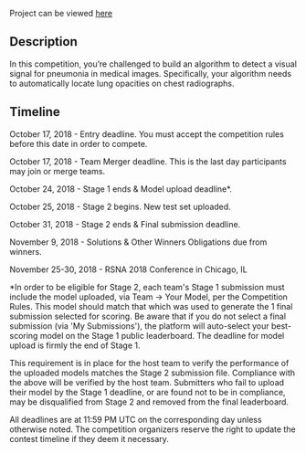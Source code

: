 Project can be viewed [here](https://www.kaggle.com/c/rsna-pneumonia-detection-challenge)

Description
-----------

In this competition, you’re challenged to build an algorithm to detect a visual signal for pneumonia in medical images. Specifically, your algorithm needs to automatically locate lung opacities on chest radiographs.

Timeline
---------
October 17, 2018 - Entry deadline. You must accept the competition rules before this date in order to compete.

October 17, 2018 - Team Merger deadline. This is the last day participants may join or merge teams.

October 24, 2018 - Stage 1 ends & Model upload deadline*.

October 25, 2018 - Stage 2 begins. New test set uploaded.

October 31, 2018 - Stage 2 ends & Final submission deadline.

November 9, 2018 - Solutions & Other Winners Obligations due from winners.

November 25-30, 2018 - RSNA 2018 Conference in Chicago, IL

*In order to be eligible for Stage 2, each team's Stage 1 submission must include the model uploaded, via Team -> Your Model, per the Competition Rules. This model should match that which was used to generate the 1 final submission selected for scoring. Be aware that if you do not select a final submission (via 'My Submissions'), the platform will auto-select your best-scoring model on the Stage 1 public leaderboard. The deadline for model upload is firmly the end of Stage 1.

This requirement is in place for the host team to verify the performance of the uploaded models matches the Stage 2 submission file. Compliance with the above will be verified by the host team. Submitters who fail to upload their model by the Stage 1 deadline, or are found not to be in compliance, may be disqualified from Stage 2 and removed from the final leaderboard.

All deadlines are at 11:59 PM UTC on the corresponding day unless otherwise noted. The competition organizers reserve the right to update the contest timeline if they deem it necessary.
